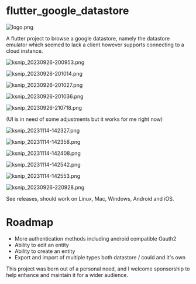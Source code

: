 # flutter_google_datastore

![logo.png](assets/logo.png)

A flutter project to browse a google datastore, namely the datastore emulator which seemed to lack
a client however supports connecting to a cloud instance.

![ksnip_20230926-200953.png](images/ksnip_20230926-200953.png)

![ksnip_20230926-201014.png](images/ksnip_20230926-201014.png)

![ksnip_20230926-201027.png](images/ksnip_20230926-201027.png)

![ksnip_20230926-201036.png](images/ksnip_20230926-201036.png)

![ksnip_20230926-210718.png](images/ksnip_20230926-210718.png)

(UI is in need of some adjustments but it works for me right now)

![ksnip_20231114-142327.png](images%2Fksnip_20231114-142327.png)

![ksnip_20231114-142358.png](images%2Fksnip_20231114-142358.png)

![ksnip_20231114-142408.png](images%2Fksnip_20231114-142408.png)

![ksnip_20231114-142542.png](images%2Fksnip_20231114-142542.png)

![ksnip_20231114-142553.png](images%2Fksnip_20231114-142553.png)

![ksnip_20230926-220928.png](images/ksnip_20230926-220928.png)

See releases, should work on Linux, Mac, Windows, Android and iOS.

# Roadmap
* More authentication methods including android compatible Oauth2
* Ability to edit an entity
* Ability to create an entity
* Export and import of multiple types both datastore / could and it's own

This project was born out of a personal need, and I welcome sponsorship to help enhance and maintain it for a wider audience.
